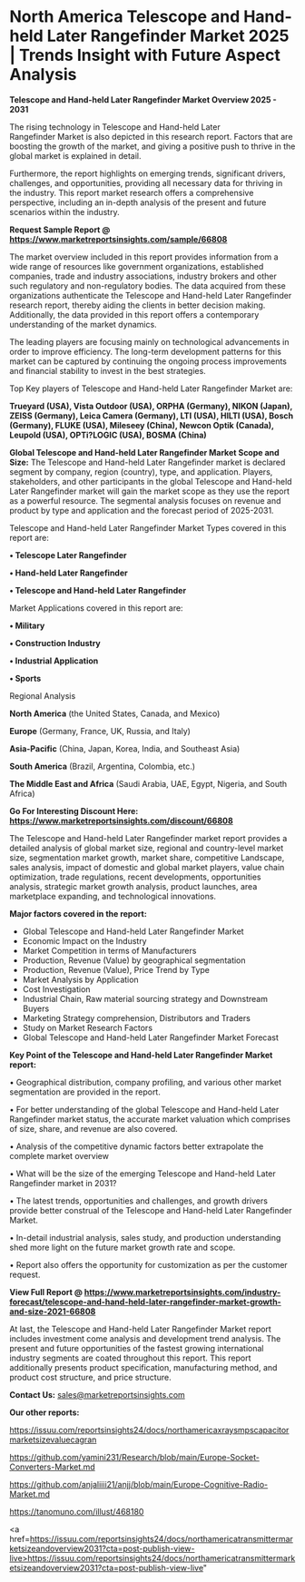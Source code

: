 # North America Telescope and Hand-held Later Rangefinder Market 2025 | Trends Insight with Future Aspect Analysis

<Strong> Telescope and Hand-held Later Rangefinder Market Overview 2025 - 2031</strong>

The rising technology in Telescope and Hand-held Later Rangefinder Market is also depicted in this research report. Factors that are boosting the growth of the market, and giving a positive push to thrive in the global market is explained in detail.

Furthermore, the report highlights on emerging trends, significant drivers, challenges, and opportunities, providing all necessary data for thriving in the industry. This report market research offers a comprehensive perspective, including an in-depth analysis of the present and future scenarios within the industry.

<strong>Request Sample Report @ <a href=https://www.marketreportsinsights.com/sample/66808>https://www.marketreportsinsights.com/sample/66808</a></strong>

The market overview included in this report provides information from a wide range of resources like government organizations, established companies, trade and industry associations, industry brokers and other such regulatory and non-regulatory bodies. The data acquired from these organizations authenticate the Telescope and Hand-held Later Rangefinder research report, thereby aiding the clients in better decision making. Additionally, the data provided in this report offers a contemporary understanding of the market dynamics.

The leading players are focusing mainly on technological advancements in order to improve efficiency. The long-term development patterns for this market can be captured by continuing the ongoing process improvements and financial stability to invest in the best strategies.

Top Key players of Telescope and Hand-held Later Rangefinder Market are:

<strong>Trueyard (USA), Vista Outdoor (USA), ORPHA (Germany), NIKON (Japan), ZEISS (Germany), Leica Camera (Germany), LTI (USA), HILTI (USA), Bosch (Germany), FLUKE (USA), Mileseey (China), Newcon Optik (Canada), Leupold (USA), OPTi?LOGIC (USA), BOSMA (China)</strong>

<strong><b>Global Telescope and Hand-held Later Rangefinder Market Scope and Size:</b></strong>
The Telescope and Hand-held Later Rangefinder market is declared segment by company, region (country), type, and application. Players, stakeholders, and other participants in the global Telescope and Hand-held Later Rangefinder market will gain the market scope as they use the report as a powerful resource. The segmental analysis focuses on revenue and product by type and application and the forecast period of 2025-2031.

Telescope and Hand-held Later Rangefinder Market Types covered in this report are:

<strong>• Telescope Later Rangefinder

• Hand-held Later Rangefinder

• Telescope and Hand-held Later Rangefinder</strong>

Market Applications covered in this report are:

<strong>• Military

• Construction Industry

• Industrial Application

• Sports</strong> 

Regional Analysis

<strong>North America</strong> (the United States, Canada, and Mexico)

<strong>Europe</strong> (Germany, France, UK, Russia, and Italy)

<strong>Asia-Pacific</strong> (China, Japan, Korea, India, and Southeast Asia)

<strong>South America</strong> (Brazil, Argentina, Colombia, etc.)

<strong>The Middle East and Africa</strong> (Saudi Arabia, UAE, Egypt, Nigeria, and South Africa)

<strong>Go For Interesting Discount Here: <a href=https://www.marketreportsinsights.com/discount/66808>https://www.marketreportsinsights.com/discount/66808</a></strong>

The Telescope and Hand-held Later Rangefinder market report provides a detailed analysis of global market size, regional and country-level market size, segmentation market growth, market share, competitive Landscape, sales analysis, impact of domestic and global market players, value chain optimization, trade regulations, recent developments, opportunities analysis, strategic market growth analysis, product launches, area marketplace expanding, and technological innovations.

<strong><b>Major factors covered in the report:</b></strong>
<ul>
  <li>Global Telescope and Hand-held Later Rangefinder Market </li>
  <li>Economic Impact on the Industry</li>
  <li>Market Competition in terms of Manufacturers</li>
  <li>Production, Revenue (Value) by geographical segmentation</li>
  <li>Production, Revenue (Value), Price Trend by Type</li>
  <li>Market Analysis by Application</li>
  <li>Cost Investigation</li>
  <li>Industrial Chain, Raw material sourcing strategy and Downstream Buyers</li>
  <li>Marketing Strategy comprehension, Distributors and Traders</li>
  <li>Study on Market Research Factors</li>
  <li>Global Telescope and Hand-held Later Rangefinder Market Forecast</li>
</ul>

<strong><b>Key Point of the Telescope and Hand-held Later Rangefinder Market report:</b></strong>

• Geographical distribution, company profiling, and various other market segmentation are provided in the report.

• For better understanding of the global Telescope and Hand-held Later Rangefinder market status, the accurate market valuation which comprises of size, share, and revenue are also covered.

• Analysis of the competitive dynamic factors better extrapolate the complete market overview

• What will be the size of the emerging Telescope and Hand-held Later Rangefinder market in 2031?

• The latest trends, opportunities and challenges, and growth drivers provide better construal of the Telescope and Hand-held Later Rangefinder Market.

• In-detail industrial analysis, sales study, and production understanding shed more light on the future market growth rate and scope.

• Report also offers the opportunity for customization as per the customer request.

<strong><b>View Full Report @ <a href=https://www.marketreportsinsights.com/industry-forecast/telescope-and-hand-held-later-rangefinder-market-growth-and-size-2021-66808>https://www.marketreportsinsights.com/industry-forecast/telescope-and-hand-held-later-rangefinder-market-growth-and-size-2021-66808</a></b></strong>


At last, the Telescope and Hand-held Later Rangefinder Market report includes investment come analysis and development trend analysis. The present and future opportunities of the fastest growing international industry segments are coated throughout this report. This report additionally presents product specification, manufacturing method, and product cost structure, and price structure.

<strong>Contact Us:</strong>
sales@marketreportsinsights.com

<strong>Our other reports:</strong>

<a href=https://issuu.com/reportsinsights24/docs/northamericaxraysmpscapacitormarketsizevaluecagran>https://issuu.com/reportsinsights24/docs/northamericaxraysmpscapacitormarketsizevaluecagran</a>

<a href=https://github.com/yamini231/Research/blob/main/Europe-Socket-Converters-Market.md>https://github.com/yamini231/Research/blob/main/Europe-Socket-Converters-Market.md</a>

<a href=https://github.com/anjaliiii21/anjj/blob/main/Europe-Cognitive-Radio-Market.md>https://github.com/anjaliiii21/anjj/blob/main/Europe-Cognitive-Radio-Market.md</a>

<a href=https://tanomuno.com/illust/468180>https://tanomuno.com/illust/468180</a>

<a href=https://issuu.com/reportsinsights24/docs/northamericatransmittermarketsizeandoverview2031?cta=post-publish-view-live>https://issuu.com/reportsinsights24/docs/northamericatransmittermarketsizeandoverview2031?cta=post-publish-view-live</a>"
